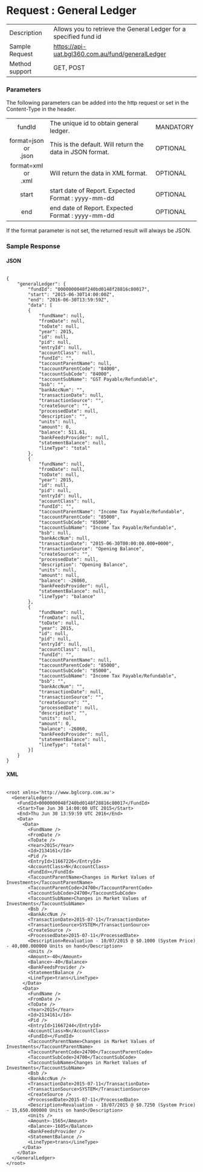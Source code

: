 # Request : General Ledger

|  |  |
| -- | -- |
| Description | Allows you to retrieve the General Ledger for a specified fund id  |
| Sample Request| https://api-uat.bgl360.com.au/fund/generalLedger |
| Method support | GET, POST|

### Parameters


The following parameters can be added into the http request or set in the Content-Type in the header.

|  |  | |
| :--: | -- | -- |
| fundId | The unique id to obtain general ledger. | MANDATORY |
| format=json <br> or <br> .json | This is the default. Will return the data in JSON format. | OPTIONAL |
| format=xml  <br> or <br> .xml | Will return the data in XML format. | OPTIONAL |
| start | start date of Report.  Expected Format : yyyy-mm-dd | OPTIONAL |
| end | end date of Report.  Expected Format : yyyy-mm-dd | OPTIONAL |


If the format parameter is not set, the returned result will always be JSON.

### Sample Response

#### JSON

```

{
	"generalLedger": {
		"fundId": "0000000048f240bd0148f28816c80017",
		"start": "2015-06-30T14:00:00Z",
		"end": "2016-06-30T13:59:59Z",
		"data": [
		{
			"fundName": null,
			"fromDate": null,
			"toDate": null,
			"year": 2015,
			"id": null,
			"pid": null,
			"entryId": null,
			"accountClass": null,
			"fundId": "",
			"taccountParentName": null,
			"taccountParentCode": "84000",
			"taccountSubCode": "84000",
			"taccountSubName": "GST Payable/Refundable",
			"bsb": "",
			"bankAccNum": "",
			"transactionDate": null,
			"transactionSource": "",
			"createSource": "",
			"processedDate": null,
			"description": "",
			"units": null,
			"amount": 0,
			"balance": 511.61,
			"bankFeedsProvider": null,
			"statementBalance": null,
			"lineType": "total"
		},
		{
			"fundName": null,
			"fromDate": null,
			"toDate": null,
			"year": 2015,
			"id": null,
			"pid": null,
			"entryId": null,
			"accountClass": null,
			"fundId": "",
			"taccountParentName": "Income Tax Payable/Refundable",
			"taccountParentCode": "85000",
			"taccountSubCode": "85000",
			"taccountSubName": "Income Tax Payable/Refundable",
			"bsb": null,
			"bankAccNum": null,
			"transactionDate": "2015-06-30T00:00:00.000+0000",
			"transactionSource": "Opening Balance",
			"createSource": "",
			"processedDate": null,
			"description": "Opening Balance",
			"units": null,
			"amount": null,
			"balance": -26860,
			"bankFeedsProvider": null,
			"statementBalance": null,
			"lineType": "balance"
		},
		{
			"fundName": null,
			"fromDate": null,
			"toDate": null,
			"year": 2015,
			"id": null,
			"pid": null,
			"entryId": null,
			"accountClass": null,
			"fundId": "",
			"taccountParentName": null,
			"taccountParentCode": "85000",
			"taccountSubCode": "85000",
			"taccountSubName": "Income Tax Payable/Refundable",
			"bsb": "",
			"bankAccNum": "",
			"transactionDate": null,
			"transactionSource": "",
			"createSource": "",
			"processedDate": null,
			"description": "",
			"units": null,
			"amount": 0,
			"balance": -26860,
			"bankFeedsProvider": null,
			"statementBalance": null,
			"lineType": "total"
		}]
	}
}

```

#### XML

```

<root xmlns='http://www.bglcorp.com.au'>
  <GeneralLedger>
    <FundId>0000000048f240bd0148f28816c80017</FundId>
    <Start>Tue Jun 30 14:00:00 UTC 2015</Start>
    <End>Thu Jun 30 13:59:59 UTC 2016</End>
    <Data>
      <Data>
        <FundName />
        <FromDate />
        <ToDate />
        <Year>2015</Year>
        <Id>2134161</Id>
        <Pid />
        <EntryId>11667226</EntryId>
        <AccountClass>N</AccountClass>
        <FundId></FundId>
        <TaccountParentName>Changes in Market Values of Investments</TaccountParentName>
        <TaccountParentCode>24700</TaccountParentCode>
        <TaccountSubCode>24700</TaccountSubCode>
        <TaccountSubName>Changes in Market Values of Investments</TaccountSubName>
        <Bsb />
        <BankAccNum />
        <TransactionDate>2015-07-11</TransactionDate>
        <TransactionSource>SYSTEM</TransactionSource>
        <CreateSource />
        <ProcessedDate>2015-07-11</ProcessedDate>
        <Description>Revaluation - 10/07/2015 @ $0.1000 (System Price) - 40,000.000000 Units on hand</Description>
        <Units />
        <Amount>-40</Amount>
        <Balance>-40</Balance>
        <BankFeedsProvider />
        <StatementBalance />
        <LineType>trans</LineType>
      </Data>
      <Data>
        <FundName />
        <FromDate />
        <ToDate />
        <Year>2015</Year>
        <Id>2134161</Id>
        <Pid />
        <EntryId>11667244</EntryId>
        <AccountClass>N</AccountClass>
        <FundId></FundId>
        <TaccountParentName>Changes in Market Values of Investments</TaccountParentName>
        <TaccountParentCode>24700</TaccountParentCode>
        <TaccountSubCode>24700</TaccountSubCode>
        <TaccountSubName>Changes in Market Values of Investments</TaccountSubName>
        <Bsb />
        <BankAccNum />
        <TransactionDate>2015-07-11</TransactionDate>
        <TransactionSource>SYSTEM</TransactionSource>
        <CreateSource />
        <ProcessedDate>2015-07-11</ProcessedDate>
        <Description>Revaluation - 10/07/2015 @ $0.7250 (System Price) - 15,650.000000 Units on hand</Description>
        <Units />
        <Amount>-1565</Amount>
        <Balance>-1605</Balance>
        <BankFeedsProvider />
        <StatementBalance />
        <LineType>trans</LineType>
      </Data>
    </Data>
  </GeneralLedger>
</root>

```


